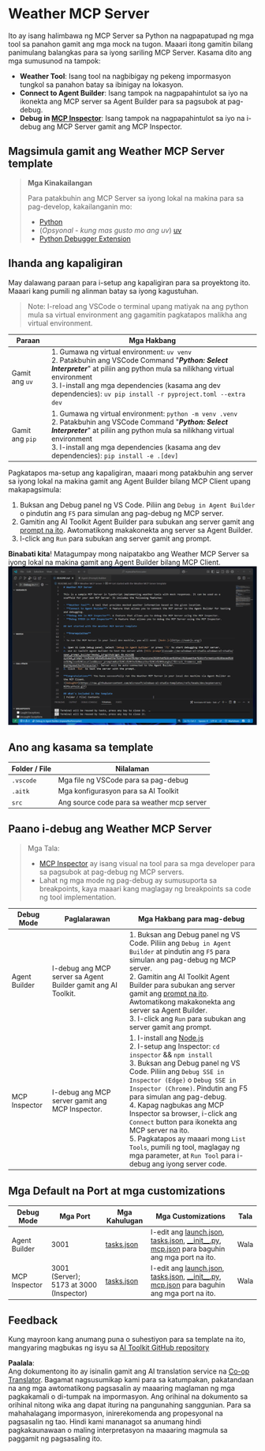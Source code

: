 <!--
CO_OP_TRANSLATOR_METADATA:
{
  "original_hash": "999c5e7623c1e2d5e5a07c2feb39eb67",
  "translation_date": "2025-07-14T08:31:06+00:00",
  "source_file": "10-StreamliningAIWorkflowsBuildingAnMCPServerWithAIToolkit/lab3/code/weather_mcp/README.md",
  "language_code": "tl"
}
-->
# Weather MCP Server

Ito ay isang halimbawa ng MCP Server sa Python na nagpapatupad ng mga tool sa panahon gamit ang mga mock na tugon. Maaari itong gamitin bilang panimulang balangkas para sa iyong sariling MCP Server. Kasama dito ang mga sumusunod na tampok:

- **Weather Tool**: Isang tool na nagbibigay ng pekeng impormasyon tungkol sa panahon batay sa ibinigay na lokasyon.
- **Connect to Agent Builder**: Isang tampok na nagpapahintulot sa iyo na ikonekta ang MCP server sa Agent Builder para sa pagsubok at pag-debug.
- **Debug in [MCP Inspector](https://github.com/modelcontextprotocol/inspector)**: Isang tampok na nagpapahintulot sa iyo na i-debug ang MCP Server gamit ang MCP Inspector.

## Magsimula gamit ang Weather MCP Server template

> **Mga Kinakailangan**
>
> Para patakbuhin ang MCP Server sa iyong lokal na makina para sa pag-develop, kakailanganin mo:
>
> - [Python](https://www.python.org/)
> - (*Opsyonal - kung mas gusto mo ang uv*) [uv](https://github.com/astral-sh/uv)
> - [Python Debugger Extension](https://marketplace.visualstudio.com/items?itemName=ms-python.debugpy)

## Ihanda ang kapaligiran

May dalawang paraan para i-setup ang kapaligiran para sa proyektong ito. Maaari kang pumili ng alinman batay sa iyong kagustuhan.

> Note: I-reload ang VSCode o terminal upang matiyak na ang python mula sa virtual environment ang gagamitin pagkatapos malikha ang virtual environment.

| Paraan | Mga Hakbang |
| -------- | ----- |
| Gamit ang `uv` | 1. Gumawa ng virtual environment: `uv venv` <br>2. Patakbuhin ang VSCode Command "***Python: Select Interpreter***" at piliin ang python mula sa nilikhang virtual environment <br>3. I-install ang mga dependencies (kasama ang dev dependencies): `uv pip install -r pyproject.toml --extra dev` |
| Gamit ang `pip` | 1. Gumawa ng virtual environment: `python -m venv .venv` <br>2. Patakbuhin ang VSCode Command "***Python: Select Interpreter***" at piliin ang python mula sa nilikhang virtual environment<br>3. I-install ang mga dependencies (kasama ang dev dependencies): `pip install -e .[dev]` |

Pagkatapos ma-setup ang kapaligiran, maaari mong patakbuhin ang server sa iyong lokal na makina gamit ang Agent Builder bilang MCP Client upang makapagsimula:
1. Buksan ang Debug panel ng VS Code. Piliin ang `Debug in Agent Builder` o pindutin ang `F5` para simulan ang pag-debug ng MCP server.
2. Gamitin ang AI Toolkit Agent Builder para subukan ang server gamit ang [prompt na ito](../../../../../../../../../../open_prompt_builder). Awtomatikong makakonekta ang server sa Agent Builder.
3. I-click ang `Run` para subukan ang server gamit ang prompt.

**Binabati kita**! Matagumpay mong naipatakbo ang Weather MCP Server sa iyong lokal na makina gamit ang Agent Builder bilang MCP Client.
![DebugMCP](https://raw.githubusercontent.com/microsoft/windows-ai-studio-templates/refs/heads/dev/mcpServers/mcp_debug.gif)

## Ano ang kasama sa template

| Folder / File| Nilalaman                                     |
| ------------ | -------------------------------------------- |
| `.vscode`    | Mga file ng VSCode para sa pag-debug         |
| `.aitk`      | Mga konfigurasyon para sa AI Toolkit          |
| `src`        | Ang source code para sa weather mcp server    |

## Paano i-debug ang Weather MCP Server

> Mga Tala:
> - [MCP Inspector](https://github.com/modelcontextprotocol/inspector) ay isang visual na tool para sa mga developer para sa pagsubok at pag-debug ng MCP servers.
> - Lahat ng mga mode ng pag-debug ay sumusuporta sa breakpoints, kaya maaari kang maglagay ng breakpoints sa code ng tool implementation.

| Debug Mode | Paglalarawan | Mga Hakbang para mag-debug |
| ---------- | ----------- | --------------- |
| Agent Builder | I-debug ang MCP server sa Agent Builder gamit ang AI Toolkit. | 1. Buksan ang Debug panel ng VS Code. Piliin ang `Debug in Agent Builder` at pindutin ang `F5` para simulan ang pag-debug ng MCP server.<br>2. Gamitin ang AI Toolkit Agent Builder para subukan ang server gamit ang [prompt na ito](../../../../../../../../../../open_prompt_builder). Awtomatikong makakonekta ang server sa Agent Builder.<br>3. I-click ang `Run` para subukan ang server gamit ang prompt. |
| MCP Inspector | I-debug ang MCP server gamit ang MCP Inspector. | 1. I-install ang [Node.js](https://nodejs.org/)<br> 2. I-setup ang Inspector: `cd inspector` && `npm install` <br> 3. Buksan ang Debug panel ng VS Code. Piliin ang `Debug SSE in Inspector (Edge)` o `Debug SSE in Inspector (Chrome)`. Pindutin ang F5 para simulan ang pag-debug.<br> 4. Kapag nagbukas ang MCP Inspector sa browser, i-click ang `Connect` button para ikonekta ang MCP server na ito.<br> 5. Pagkatapos ay maaari mong `List Tools`, pumili ng tool, maglagay ng mga parameter, at `Run Tool` para i-debug ang iyong server code.<br> |

## Mga Default na Port at mga customizations

| Debug Mode | Mga Port | Mga Kahulugan | Mga Customizations | Tala |
| ---------- | ----- | ------------ | -------------- |-------------- |
| Agent Builder | 3001 | [tasks.json](../../../../../../10-StreamliningAIWorkflowsBuildingAnMCPServerWithAIToolkit/lab3/code/weather_mcp/.vscode/tasks.json) | I-edit ang [launch.json](../../../../../../10-StreamliningAIWorkflowsBuildingAnMCPServerWithAIToolkit/lab3/code/weather_mcp/.vscode/launch.json), [tasks.json](../../../../../../10-StreamliningAIWorkflowsBuildingAnMCPServerWithAIToolkit/lab3/code/weather_mcp/.vscode/tasks.json), [\_\_init\_\_.py](../../../../../../10-StreamliningAIWorkflowsBuildingAnMCPServerWithAIToolkit/lab3/code/weather_mcp/src/__init__.py), [mcp.json](../../../../../../10-StreamliningAIWorkflowsBuildingAnMCPServerWithAIToolkit/lab3/code/weather_mcp/.aitk/mcp.json) para baguhin ang mga port na ito. | Wala |
| MCP Inspector | 3001 (Server); 5173 at 3000 (Inspector) | [tasks.json](../../../../../../10-StreamliningAIWorkflowsBuildingAnMCPServerWithAIToolkit/lab3/code/weather_mcp/.vscode/tasks.json) | I-edit ang [launch.json](../../../../../../10-StreamliningAIWorkflowsBuildingAnMCPServerWithAIToolkit/lab3/code/weather_mcp/.vscode/launch.json), [tasks.json](../../../../../../10-StreamliningAIWorkflowsBuildingAnMCPServerWithAIToolkit/lab3/code/weather_mcp/.vscode/tasks.json), [\_\_init\_\_.py](../../../../../../10-StreamliningAIWorkflowsBuildingAnMCPServerWithAIToolkit/lab3/code/weather_mcp/src/__init__.py), [mcp.json](../../../../../../10-StreamliningAIWorkflowsBuildingAnMCPServerWithAIToolkit/lab3/code/weather_mcp/.aitk/mcp.json) para baguhin ang mga port na ito.| Wala |

## Feedback

Kung mayroon kang anumang puna o suhestiyon para sa template na ito, mangyaring magbukas ng isyu sa [AI Toolkit GitHub repository](https://github.com/microsoft/vscode-ai-toolkit/issues)

**Paalala**:  
Ang dokumentong ito ay isinalin gamit ang AI translation service na [Co-op Translator](https://github.com/Azure/co-op-translator). Bagamat nagsusumikap kami para sa katumpakan, pakatandaan na ang mga awtomatikong pagsasalin ay maaaring maglaman ng mga pagkakamali o di-tumpak na impormasyon. Ang orihinal na dokumento sa orihinal nitong wika ang dapat ituring na pangunahing sanggunian. Para sa mahahalagang impormasyon, inirerekomenda ang propesyonal na pagsasalin ng tao. Hindi kami mananagot sa anumang hindi pagkakaunawaan o maling interpretasyon na maaaring magmula sa paggamit ng pagsasaling ito.